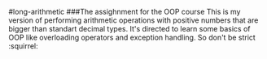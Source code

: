 #long-arithmetic
###The assighnment for the OOP course
This is my version of performing arithmetic operations with positive numbers that are bigger than standart decimal types. It's directed to learn some basics of OOP like overloading operators and exception handling. So don't be strict :squirrel:
